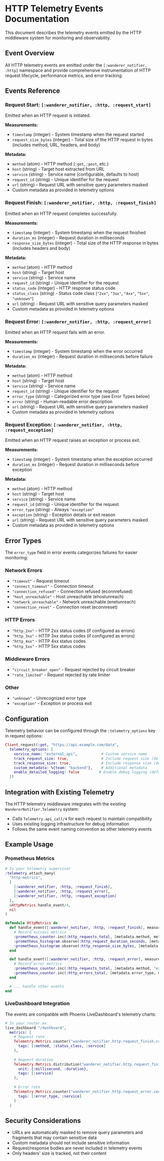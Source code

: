 # HTTP Telemetry Events Documentation

This document describes the telemetry events emitted by the HTTP middleware system for monitoring and observability.

## Event Overview

All HTTP telemetry events are emitted under the `[:wanderer_notifier, :http]` namespace and provide comprehensive instrumentation of HTTP request lifecycle, performance metrics, and error tracking.

## Events Reference

### Request Start: `[:wanderer_notifier, :http, :request_start]`

Emitted when an HTTP request is initiated.

**Measurements:**
- `timestamp` (integer) - System timestamp when the request started
- `request_size_bytes` (integer) - Total size of the HTTP request in bytes (includes method, URL, headers, and body)

**Metadata:**
- `method` (atom) - HTTP method (`:get`, `:post`, etc.)
- `host` (string) - Target host extracted from URL
- `service` (string) - Service name (configurable, defaults to host)
- `request_id` (string) - Unique identifier for the request
- `url` (string) - Request URL with sensitive query parameters masked
- Custom metadata as provided in telemetry options

### Request Finish: `[:wanderer_notifier, :http, :request_finish]`

Emitted when an HTTP request completes successfully.

**Measurements:**
- `timestamp` (integer) - System timestamp when the request finished
- `duration_ms` (integer) - Request duration in milliseconds
- `response_size_bytes` (integer) - Total size of the HTTP response in bytes (includes headers and body)

**Metadata:**
- `method` (atom) - HTTP method
- `host` (string) - Target host
- `service` (string) - Service name
- `request_id` (string) - Unique identifier for the request
- `status_code` (integer) - HTTP response status code
- `status_class` (string) - Status code class (`"2xx"`, `"3xx"`, `"4xx"`, `"5xx"`, `"unknown"`)
- `url` (string) - Request URL with sensitive query parameters masked
- Custom metadata as provided in telemetry options

### Request Error: `[:wanderer_notifier, :http, :request_error]`

Emitted when an HTTP request fails with an error.

**Measurements:**
- `timestamp` (integer) - System timestamp when the error occurred
- `duration_ms` (integer) - Request duration in milliseconds before failure

**Metadata:**
- `method` (atom) - HTTP method
- `host` (string) - Target host
- `service` (string) - Service name
- `request_id` (string) - Unique identifier for the request
- `error_type` (string) - Categorized error type (see Error Types below)
- `error` (string) - Human-readable error description
- `url` (string) - Request URL with sensitive query parameters masked
- Custom metadata as provided in telemetry options

### Request Exception: `[:wanderer_notifier, :http, :request_exception]`

Emitted when an HTTP request raises an exception or process exit.

**Measurements:**
- `timestamp` (integer) - System timestamp when the exception occurred
- `duration_ms` (integer) - Request duration in milliseconds before exception

**Metadata:**
- `method` (atom) - HTTP method
- `host` (string) - Target host
- `service` (string) - Service name
- `request_id` (string) - Unique identifier for the request
- `error_type` (string) - Always `"exception"`
- `exception` (string) - Exception details or exit reason
- `url` (string) - Request URL with sensitive query parameters masked
- Custom metadata as provided in telemetry options

## Error Types

The `error_type` field in error events categorizes failures for easier monitoring:

### Network Errors
- `"timeout"` - Request timeout
- `"connect_timeout"` - Connection timeout
- `"connection_refused"` - Connection refused (econnrefused)
- `"host_unreachable"` - Host unreachable (ehostunreach)
- `"network_unreachable"` - Network unreachable (enetunreach)
- `"connection_reset"` - Connection reset (econnreset)

### HTTP Errors
- `"http_2xx"` - HTTP 2xx status codes (if configured as errors)
- `"http_3xx"` - HTTP 3xx status codes (if configured as errors)
- `"http_4xx"` - HTTP 4xx status codes
- `"http_5xx"` - HTTP 5xx status codes

### Middleware Errors
- `"circuit_breaker_open"` - Request rejected by circuit breaker
- `"rate_limited"` - Request rejected by rate limiter

### Other
- `"unknown"` - Unrecognized error type
- `"exception"` - Exception or process exit

## Configuration

Telemetry behavior can be configured through the `:telemetry_options` key in request options:

```elixir
Client.request(:get, "https://api.example.com/data", 
  telemetry_options: [
    service_name: "external_api",           # Custom service name
    track_request_size: true,               # Include request size (default: true)
    track_response_size: true,              # Include response size (default: true)
    custom_metadata: %{team: "backend"},    # Additional metadata
    enable_detailed_logging: false         # Enable debug logging (default: false)
  ])
```

## Integration with Existing Telemetry

The HTTP telemetry middleware integrates with the existing `WandererNotifier.Telemetry` system:

- Calls `Telemetry.api_call/4` for each request to maintain compatibility
- Uses existing logging infrastructure for debug information
- Follows the same event naming convention as other telemetry events

## Example Usage

### Prometheus Metrics

```elixir
# In your telemetry supervisor
:telemetry.attach_many(
  "http-metrics",
  [
    [:wanderer_notifier, :http, :request_finish],
    [:wanderer_notifier, :http, :request_error],
    [:wanderer_notifier, :http, :request_exception]
  ],
  &HttpMetrics.handle_event/4,
  nil
)

defmodule HttpMetrics do
  def handle_event([:wanderer_notifier, :http, :request_finish], measurements, metadata, _config) do
    # Record success metrics
    :prometheus_counter.inc(:http_requests_total, [metadata.method, metadata.status_class, metadata.service])
    :prometheus_histogram.observe(:http_request_duration_seconds, [metadata.service], measurements.duration_ms / 1000)
    :prometheus_histogram.observe(:http_response_size_bytes, [metadata.service], measurements.response_size_bytes)
  end

  def handle_event([:wanderer_notifier, :http, :request_error], measurements, metadata, _config) do
    # Record error metrics
    :prometheus_counter.inc(:http_requests_total, [metadata.method, "error", metadata.service])
    :prometheus_counter.inc(:http_errors_total, [metadata.error_type, metadata.service])
  end

  # ... handle other events
end
```

### LiveDashboard Integration

The events are compatible with Phoenix LiveDashboard's telemetry charts:

```elixir
# In your router.ex
live_dashboard "/dashboard",
  metrics: [
    # Request rate
    Telemetry.Metrics.counter("wanderer_notifier.http.request_finish.count",
      tags: [:method, :status_class, :service]
    ),
    
    # Request duration
    Telemetry.Metrics.distribution("wanderer_notifier.http.request_finish.duration_ms",
      unit: {:millisecond, :duration},
      tags: [:service]
    ),
    
    # Error rate
    Telemetry.Metrics.counter("wanderer_notifier.http.request_error.count",
      tags: [:error_type, :service]
    )
  ]
```

## Security Considerations

- URLs are automatically masked to remove query parameters and fragments that may contain sensitive data
- Custom metadata should not include sensitive information
- Request/response bodies are never included in telemetry events
- Only headers' size is tracked, not their content